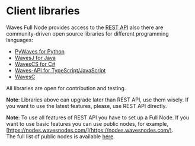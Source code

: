 # Client libraries

Waves Full Node provides access to the [REST API](/development-and-api/node-api-overview.md) also there are community-driven open source libraries for different programming languages:

* [PyWaves for Python](/development-and-api/client-libraries/pywaves.md)
* [WavesJ for Java](/development-and-api/client-libraries/wavesj.md)
* [WavesCS for C\#](/development-and-api/client-libraries/wavescs.md)
* [Waves-API for TypeScript/JavaScript](https://github.com/wavesplatform/waves-api) 
* [WavesC](/development-and-api/client-libraries/waves-c.md)

All libraries are open for contribution and testing.

**Note**: Libraries above can upgrade later than REST API, use them wisely. If you want to use the latest features, please, use REST API directly.

**Note**: To use all features of REST API you have to set up a Full Node. If you want to use basic features you can use public nodes, for example, [https://nodes.wavesnodes.com/](https://nodes.wavesnodes.com/).  
The full list of public nodes is available [here](http://dev.pywaves.org/generators/).

